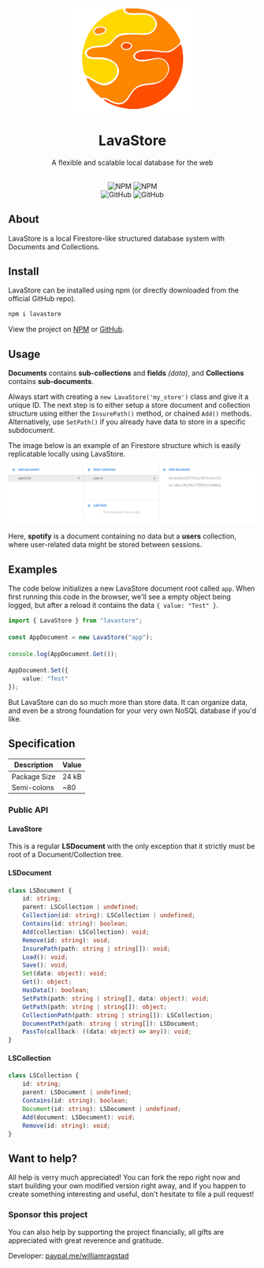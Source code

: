 <div align="center">
    <img src="assets/logo.png" width="250px"/>
    <h1>LavaStore</h1>
    <p>A flexible and scalable local database for the web</p><br>
    <img alt="NPM" src="https://img.shields.io/npm/v/lavastore?style=flat-square&color=%23f90">
    <img alt="NPM" src="https://img.shields.io/npm/dw/lavastore?style=flat-square&color=%23f90">
    <br/>
    <img alt="GitHub" src="https://img.shields.io/github/last-commit/WilliamRagstad/lavastore?style=flat-square&color=%23f70">
    <img alt="GitHub" src="https://img.shields.io/github/contributors/WilliamRagstad/lavastore?color=f70&style=flat-square">
</div>



## About

LavaStore is a local Firestore-like structured database system with Documents and Collections.


## Install

LavaStore can be installed using npm (or directly downloaded from the official GitHub repo).

```bash
npm i lavastore
```
View the project on [NPM](https://www.npmjs.com/package/lavastore) or [GitHub](https://github.com/WilliamRagstad/LavaStore).



## Usage

**Documents** contains **sub-collections** and **fields** *(data)*, and **Collections** contains **sub-documents**.

Always start with creating a `new LavaStore('my_store')` class and give it a unique ID. The next step is to either setup a store document and collection structure using either the `InsurePath()` method, or chained `Add()` methods. Alternatively, use `SetPath()` if you already have data to store in a specific subdocument.

The image below is an example of an Firestore structure which is easily replicatable locally using LavaStore.

![Structure](readme/structure.png)

Here, **spotify** is a document containing no data but a **users** collection, where user-related data might be stored between sessions.




## Examples
The code below initializes a new LavaStore document root called `app`. When first running this code in the browser, we'll see a empty object being logged, but after a reload it contains the data `{ value: "Test" }`.

```typescript
import { LavaStore } from "lavastore";

const AppDocument = new LavaStore("app");

console.log(AppDocument.Get());

AppDocument.Set({
    value: "Test"
});
```

But LavaStore can do so much more than store data. It can organize data, and even be a strong foundation for your very own NoSQL database if you'd like.



## Specification

| Description  | Value |
| ------------ | ----- |
| Package Size | 24 kB |
| Semi-colons  | ~80   |

### Public API

#### LavaStore

This is a regular **LSDocument** with the only exception that it strictly must be root of a Document/Collection tree.

#### LSDocument

```typescript
class LSDocument {
    id: string;
    parent: LSCollection | undefined;
    Collection(id: string): LSCollection | undefined;
    Contains(id: string): boolean;
    Add(collection: LSCollection): void;
    Remove(id: string): void;
    InsurePath(path: string | string[]): void;
    Load(): void;
    Save(): void;
    Set(data: object): void;
    Get(): object;
    HasData(): boolean;
    SetPath(path: string | string[], data: object): void;
    GetPath(path: string | string[]): object;
    CollectionPath(path: string | string[]): LSCollection;
    DocumentPath(path: string | string[]): LSDocument;
    PassTo(callback: ((data: object) => any)): void;
}
```

#### LSCollection

```typescript
class LSCollection {
    id: string;
    parent: LSDocument | undefined;
    Contains(id: string): boolean;
    Document(id: string): LSDocument | undefined;
    Add(document: LSDocument): void;
    Remove(id: string): void;
}
```



## Want to help?

All help is verry much appreciated! You can fork the repo right now and start building your own modified version right away, and if you happen to create something interesting and useful, don't hesitate to file a pull request!

### Sponsor this project

You can also help by supporting the project financially, all gifts are appreciated with great reverence and gratitude.

Developer: [paypal.me/williamragstad](http://paypal.me/williamragstad)
